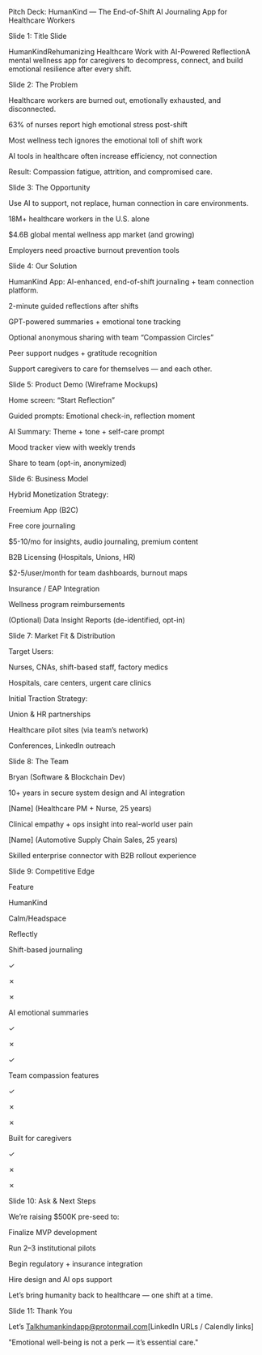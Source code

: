 Pitch Deck: HumanKind — The End-of-Shift AI Journaling App for Healthcare Workers

Slide 1: Title Slide

HumanKindRehumanizing Healthcare Work with AI-Powered ReflectionA mental wellness app for caregivers to decompress, connect, and build emotional resilience after every shift.

Slide 2: The Problem

Healthcare workers are burned out, emotionally exhausted, and disconnected.

63% of nurses report high emotional stress post-shift

Most wellness tech ignores the emotional toll of shift work

AI tools in healthcare often increase efficiency, not connection

Result: Compassion fatigue, attrition, and compromised care.

Slide 3: The Opportunity

Use AI to support, not replace, human connection in care environments.

18M+ healthcare workers in the U.S. alone

$4.6B global mental wellness app market (and growing)

Employers need proactive burnout prevention tools

Slide 4: Our Solution

HumanKind App: AI-enhanced, end-of-shift journaling + team connection platform.

2-minute guided reflections after shifts

GPT-powered summaries + emotional tone tracking

Optional anonymous sharing with team “Compassion Circles”

Peer support nudges + gratitude recognition

Support caregivers to care for themselves — and each other.

Slide 5: Product Demo (Wireframe Mockups)

Home screen: “Start Reflection”

Guided prompts: Emotional check-in, reflection moment

AI Summary: Theme + tone + self-care prompt

Mood tracker view with weekly trends

Share to team (opt-in, anonymized)

Slide 6: Business Model

Hybrid Monetization Strategy:

Freemium App (B2C)

Free core journaling

$5-10/mo for insights, audio journaling, premium content

B2B Licensing (Hospitals, Unions, HR)

$2-5/user/month for team dashboards, burnout maps

Insurance / EAP Integration

Wellness program reimbursements

(Optional) Data Insight Reports (de-identified, opt-in)

Slide 7: Market Fit & Distribution

Target Users:

Nurses, CNAs, shift-based staff, factory medics

Hospitals, care centers, urgent care clinics

Initial Traction Strategy:

Union & HR partnerships

Healthcare pilot sites (via team’s network)

Conferences, LinkedIn outreach

Slide 8: The Team

Bryan (Software & Blockchain Dev)

10+ years in secure system design and AI integration

[Name] (Healthcare PM + Nurse, 25 years)

Clinical empathy + ops insight into real-world user pain

[Name] (Automotive Supply Chain Sales, 25 years)

Skilled enterprise connector with B2B rollout experience

Slide 9: Competitive Edge

Feature

HumanKind

Calm/Headspace

Reflectly

Shift-based journaling

✓

✗

✗

AI emotional summaries

✓

✗

✓

Team compassion features

✓

✗

✗

Built for caregivers

✓

✗

✗

Slide 10: Ask & Next Steps

We’re raising $500K pre-seed to:

Finalize MVP development

Run 2–3 institutional pilots

Begin regulatory + insurance integration

Hire design and AI ops support

Let’s bring humanity back to healthcare — one shift at a time.

Slide 11: Thank You

Let’s Talkhumankindapp@protonmail.com[LinkedIn URLs / Calendly links]

"Emotional well-being is not a perk — it’s essential care."

